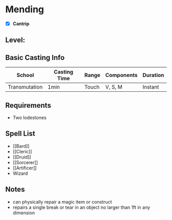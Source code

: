 # Mending

- [x] **Cantrip**
## Level: 
## Basic Casting Info
| School        | Casting Time | Range | Components | Duration |
| ------------- | ------------ | ----- | ---------- | -------- |
| Transmutation | 1min         | Touch | V, S, M    | Instant  |
## Requirements
- Two lodestones
## Spell List
- [[Bard]]
- [[Cleric]]
- [[Druid]]
- [[Sorcerer]]
- [[Artificer]]
- Wizard
## Notes
- can physically repair a magic item or construct
- repairs a single break or tear in an object no larger than 1ft in any dimension
